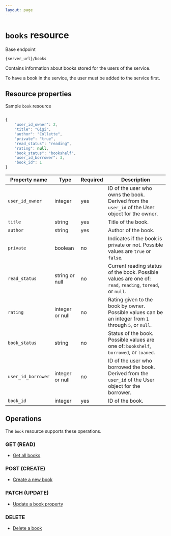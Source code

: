 ```yaml
---
layout: page
---
```

# `books` resource

Base endpoint

```shell
{server_url}/books
```

Contains information about books stored for the users of the service.

To have a book in the service, the user must be added to
the service first.

## Resource properties

Sample `book` resource

```js

{
    "user_id_owner": 2,
    "title": "Gigi",
    "author": "Collette",
    "private": "true",
    "read_status": "reading",
    "rating": null,
    "book_status": "bookshelf",
    "user_id_borrower": 3,
    "book_id": 1 
}
```

| Property name | Type | Required | Description |
| ------------- | ----------- | ----------- | ---|
| `user_id_owner` | integer | yes | ID of the user who owns the book. Derived from the `user_id` of the User object for the owner. |
| `title` | string | yes | Title of the book. |
| `author` | string | yes | Author of the book. |
| `private` | boolean | no | Indicates if the book is private or not. Possible values are `true` or `false`. |
| `read_status` | string or null | no | Current reading status of the book. Possible values are one of: `read`, `reading`, `toread`, or `null`.  | 
| `rating` | integer or null | no  | Rating given to the book by owner. Possible values can be an integer from `1` through `5`, or `null`. | 
| `book_status` | string | no | Status of the book. Possible values are one of: `bookshelf`, `borrowed`, or `loaned`. |
| `user_id_borrower` | integer or null | no | ID of the user who borrowed the book. Derived from the `user_id` of the User object for the borrower. |
| `book_id` | integer | yes | ID of the book. |

## Operations

The `book` resource supports these operations.

### GET (READ)

* [Get all books](books-get-all-books.md)

### POST (CREATE)

* [Create a new book](books-create-a-new-book.md)

### PATCH (UPDATE)

* [Update a book property](books-update-a-book-property.md)

### DELETE

* [Delete a book](books-delete-book.md)